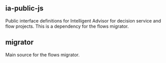 ## ia-public-js
Public interface definitions for Intelligent Advisor for decision service and flow projects. This is a dependency for the flows migrator.

## migrator
Main source for the flows migrator.
